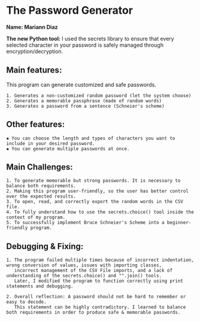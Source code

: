# The Password Generator 

**Name: Mariann Diaz**

**The new Python tool:**
I used the secrets library to ensure that every selected character in your password is safely managed through encryption/decryption. 

## Main features:
This program can generate customized and safe passwords.

    1. Generates a non-customized random password (let the system choose)
    2. Generates a memorable passphrase (made of random words)
    3. Generates a password from a sentence (Schneier's scheme)

## Other features:

    ▪️ You can choose the length and types of characters you want to include in your desired password.
    ▪️ You can generate multiple passwords at once.


## Main Challenges:

    1. To generate memorable but strong passwords. It is necessary to balance both requirements.
    2. Making this program user-friendly, so the user has better control over the expected results.
    3. To open, read, and correctly export the random words in the CSV file.
    4. To fully understand how to use the secrets.choice() tool inside the context of my program.
    5. To successfully implement Bruce Schneier's Scheme into a beginner-friendly program.


## Debugging & Fixing:

    1. The program failed multiple times because of incorrect indentation, wrong conversion of values, issues with importing classes,
       incorrect management of the CSV File imports, and a lack of understanding of the secrets.choice() and "".join() tools.
       Later, I modified the program to function correctly using print statements and debugging. 

    2. Overall reflection: A password should not be hard to remember or easy to decode.
       This statement can be highly contradictory. I learned to balance both requirements in order to produce safe & memorable passwords.


